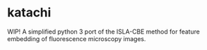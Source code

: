 # katachi
WIP! A simplified python 3 port of the ISLA-CBE method for feature embedding of fluorescence microscopy images.
